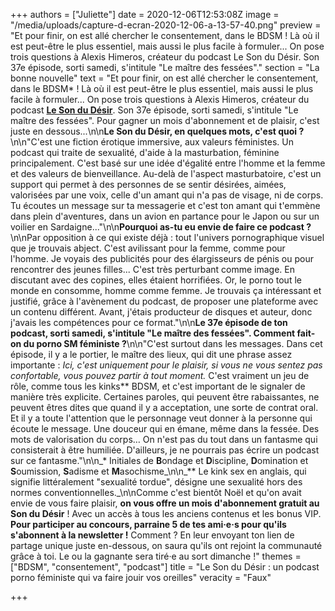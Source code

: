 +++
authors = ["Juliette"]
date = 2020-12-06T12:53:08Z
image = "/media/uploads/capture-d-ecran-2020-12-06-a-13-57-40.png"
preview = "Et pour finir, on est allé chercher le consentement, dans le BDSM ! Là où il est peut-être le plus essentiel, mais aussi le plus facile à formuler... On pose trois questions à Alexis Himeros, créateur du podcast Le Son du Désir. Son 37e épisode, sorti samedi, s'intitule \"Le maître des fessées\"."
section = "La bonne nouvelle"
text = "Et pour finir, on est allé chercher le consentement, dans le BDSM* ! Là où il est peut-être le plus essentiel, mais aussi le plus facile à formuler... On pose trois questions à Alexis Himeros, créateur du podcast [**Le Son du Désir**](https://www.lesondudesir.fr/). Son 37e épisode, sorti samedi, s'intitule \"Le maître des fessées\". Pour gagner un mois d'abonnement et de plaisir, c'est juste en dessous...\n\n**Le Son du Désir, en quelques mots, c'est quoi ?**\n\n\"C'est une fiction érotique immersive, aux valeurs féministes. Un podcast qui traite de sexualité, d'aide à la masturbation, féminine principalement. C'est basé sur une idée d'égalité entre l'homme et la femme et des valeurs de bienveillance. Au-delà de l'aspect masturbatoire, c'est un support qui permet à des personnes de se sentir désirées, aimées, valorisées par une voix, celle d'un amant qui n'a pas de visage, ni de corps. Tu écoutes un message sur ta messagerie et c'est ton amant qui t'emmène dans plein d'aventures, dans un avion en partance pour le Japon ou sur un voilier en Sardaigne...\"\n\n**Pourquoi as-tu eu envie de faire ce podcast ?**\n\nPar opposition à ce qui existe déjà : tout l'univers pornographique visuel que je trouvais abject. C'est avilissant pour la femme, comme pour l'homme. Je voyais des publicités pour des élargisseurs de pénis ou pour rencontrer des jeunes filles... C'est très perturbant comme image. En discutant avec des copines, elles étaient horrifiées. Or, le porno tout le monde en consomme, homme comme femme. Je trouvais ça intéressant et justifié, grâce à l'avènement du podcast, de proposer une plateforme avec un contenu différent. Avant, j'étais producteur de disques et auteur, donc j'avais les compétences pour ce format.\"\n\n**Le 37e épisode de ton podcast, sorti samedi, s'intitule \"Le maître des fessées\". Comment fait-on du porno SM féministe ?**\n\n\"C'est surtout dans les messages. Dans cet épisode, il y a le portier, le maître des lieux, qui dit une phrase assez importante : _Ici, c'est uniquement pour le plaisir, si vous ne vous sentez pas confortable, vous pouvez partir à tout moment._ C'est vraiment un jeu de rôle, comme tous les kinks** BDSM, et c'est important de le signaler de manière très explicite. Certaines paroles, qui peuvent être rabaissantes, ne peuvent êtres dites que quand il y a acceptation, une sorte de contrat oral. Et il y a toute l'attention que le personnage veut donner à la personne qui écoute le message. Une douceur qui en émane, même dans la fessée. Des mots de valorisation du corps… On n'est pas du tout dans un fantasme qui consisterait à être humiliée. D'ailleurs, je ne pourrais pas écrire un podcast sur ce fantasme.\"\n\n_* Initiales de **B**ondage et **D**iscipline, **D**omination et **S**oumission, **S**adisme et **M**asochisme_\n\n_** Le kink sex en anglais, qui signifie littéralement \"sexualité tordue\", désigne une sexualité hors des normes conventionnelles._\n\nComme c'est bientôt Noël et qu'on avait envie de vous faire plaisir, **on vous offre un mois d'abonnement gratuit au Son du Désir** ! Avec un accès à tous les anciens contenus et les bonus VIP. **Pour participer au concours, parraine 5 de tes ami·e·s pour qu'ils s'abonnent à la newsletter !** Comment ? En leur envoyant ton lien de partage unique juste en-dessous, on saura qu'ils ont rejoint la communauté grâce à toi. Le ou la  gagnante sera tiré·e au sort dimanche !"
themes = ["BDSM", "consentement", "podcast"]
title = "Le Son du Désir : un podcast porno féministe qui va faire jouir vos oreilles"
veracity = "Faux"

+++
